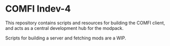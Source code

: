 # COMFI Indev-4

This repository contains scripts and resources for building the COMFI client, and acts as a central development hub for the modpack.

Scripts for building a server and fetching mods are a WIP.
